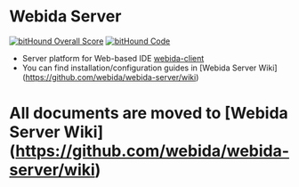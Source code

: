 # Webida Server
[![bitHound Overall Score](https://www.bithound.io/github/casval/webida-server/badges/score.svg)](https://www.bithound.io/github/casval/webida-server)
[![bitHound Code](https://www.bithound.io/github/casval/webida-server/badges/code.svg)](https://www.bithound.io/github/casval/webida-server)
- Server platform for Web-based IDE [webida-client](https://github.com/webida/webida-client)
- You can find installation/configuration guides in [Webida Server Wiki] (https://github.com/webida/webida-server/wiki)

# All documents are moved to  [Webida Server Wiki]  (https://github.com/webida/webida-server/wiki)
